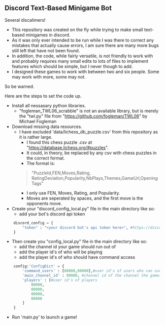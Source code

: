## Discord Text-Based Minigame Bot

Several discalimers!

- This repository was created on the fly while trying to make small text-based minigames in discord.
- As it was only ever intended to be run while I was there to correct any mistakes that actually cause errors, I am sure there are many more bugs still left that have not been found.
- In addition, the code, while fairly versatile, is not friendly to work with and probably requires many small edits to lots of files to implement features which should be simple, but I never though to add.
- I designed these games to work with between two and six people. Some may work with more, some may not.

So be warned.

Here are the steps to set the code up.

- Install all nessasary python libraries.
  - "fogleman_TWL06_scrabble" is not an available library, but is merely the "twl.py" file from "https://github.com/fogleman/TWL06" by Michael Fogleman
- Download missing data resources.
  - I have excluded 'data/lichess_db_puzzle.csv' from this repository as it is rather large.
    - I found this chess puzzle .csv at "https://database.lichess.org/#puzzles".
    - It could, in theory, be replaced by any csv with chess puzzles in the correct format.
    - The format is:
    > "PuzzleId,FEN,Moves,Rating, RatingDeviation,Popularity,NbPlays,Themes,GameUrl,OpeningTags"
    - I only use FEN, Moves, Rating, and Popularity.
    - Moves are seperated by spaces, and the first move is the opponents move.
- Create your "discord_config_local.py" file in the main directory like so:
  - add your bot's discord api token

``` python
    discord_config = {
        "token" : "<your discord bot's api token here>", #https://discord.com/developers/docs/intro
    }
```

- Then create you "config_local.py" file in the main directory like so:
  - add the channel id your game should run out of
  - add the player id's of who will be playing
  - add the player id's of who should have command access

``` python
    config:'ConfigDict' = {
        'command_users' : [00000,00000],#user id's of users who can use commands
        'main_channel_id' : 00000, #channel id of the channel the games will run in
        'players' : [#user id's of players
            00000,
            00000,
            00000,
            00000
        ]
    }
```

- Run 'main.py' to launch a game!
